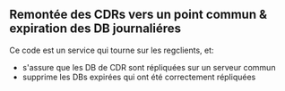 Remontée des CDRs vers un point commun & expiration des DB journaliéres
-----------------------------------------------------------------------

Ce code est un service qui tourne sur les regclients, et:
- s'assure que les DB de CDR sont répliquées sur un serveur commun
- supprime les DBs expirées qui ont été correctement répliquées
